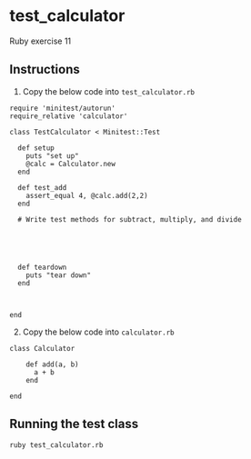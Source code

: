 # test_calculator

Ruby exercise 11

## Instructions

1. Copy the below code into `test_calculator.rb`

```
require 'minitest/autorun'
require_relative 'calculator'

class TestCalculator < Minitest::Test

  def setup
    puts "set up"
    @calc = Calculator.new
  end

  def test_add
    assert_equal 4, @calc.add(2,2)
  end
  
  # Write test methods for subtract, multiply, and divide
  
  
  
  

  def teardown
    puts "tear down"
  end

  

end
```

2. Copy the below code into `calculator.rb`

```
class Calculator

    def add(a, b) 
      a + b
    end
    
end
```

## Running the test class

```
ruby test_calculator.rb
```